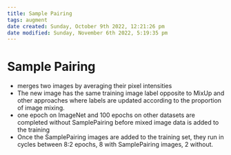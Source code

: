 ```yaml
---
title: Sample Pairing
tags: augment
date created: Sunday, October 9th 2022, 12:21:26 pm
date modified: Sunday, November 6th 2022, 5:19:35 pm
---
```


# Sample Pairing
- merges two images by averaging their pixel intensities
- The new image has the same training image label opposite to MixUp and other approaches where labels are updated according to the proportion of image mixing.
- one epoch on ImageNet and 100 epochs on other datasets are completed without SamplePairing before mixed image data is added to the training
- Once the SamplePairing images are added to the training set, they run in cycles between 8:2 epochs, 8 with SamplePairing images, 2 without.
